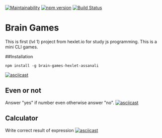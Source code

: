 [![Maintainability](https://api.codeclimate.com/v1/badges/cd6682f65558db0dab02/maintainability)](https://codeclimate.com/github/KileOR/project-lvl1-s486/maintainability)
[![npm version](https://badge.fury.io/js/brain-games-hexlet-assanali.svg)](https://badge.fury.io/js/brain-games-hexlet-assanali)
[![Build Status](https://travis-ci.org/KileOR/project-lvl1-s486.svg?branch=master)](https://travis-ci.org/KileOR/project-lvl1-s486)

# Brain Games
This is first (lvl 1) project from hexlet.io for study js programming. This is a mini CLI games.

##Installation
```
npm install -g brain-games-hexlet-assanali
```
[![asciicast](https://asciinema.org/a/245838.svg)](https://asciinema.org/a/245838)

## Even or not
Answer "yes" if number even otherwise answer "no".
[![asciicast](https://asciinema.org/a/Qs74T4GRr4or5RjilEdheXJzd.svg)](https://asciinema.org/a/Qs74T4GRr4or5RjilEdheXJzd)

## Calculator
Write correct result of expression
[![asciicast](https://asciinema.org/a/zkaNdmzLSLEfcU3ooxbWnJW19.svg)](https://asciinema.org/a/zkaNdmzLSLEfcU3ooxbWnJW19)
